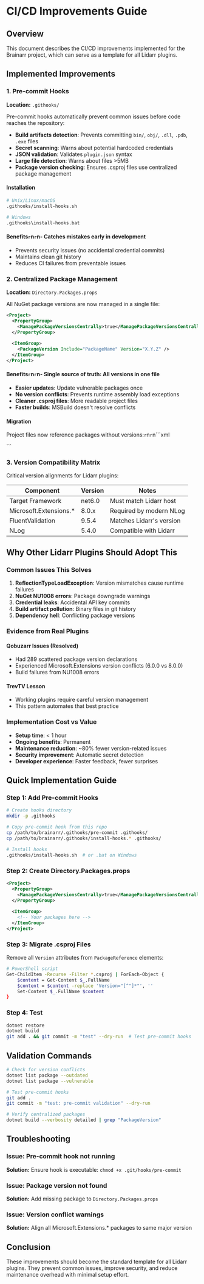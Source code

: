 # CI/CD Improvements Guide

## Overview

This document describes the CI/CD improvements implemented for the Brainarr project, which can serve as a template for all Lidarr plugins.

## Implemented Improvements

### 1. Pre-commit Hooks

**Location:** `.githooks/`

Pre-commit hooks automatically prevent common issues before code reaches the repository:

- **Build artifacts detection**: Prevents committing `bin/`, `obj/`, `.dll`, `.pdb`, `.exe` files
- **Secret scanning**: Warns about potential hardcoded credentials
- **JSON validation**: Validates `plugin.json` syntax
- **Large file detection**: Warns about files >5MB
- **Package version checking**: Ensures .csproj files use centralized package management

#### Installation

```bash
# Unix/Linux/macOS
.githooks/install-hooks.sh

# Windows
.githooks\install-hooks.bat
```

#### Benefits`r`n`r`n- Catches mistakes early in development
- Prevents security issues (no accidental credential commits)
- Maintains clean git history
- Reduces CI failures from preventable issues

### 2. Centralized Package Management

**Location:** `Directory.Packages.props`

All NuGet package versions are now managed in a single file:

```xml
<Project>
  <PropertyGroup>
    <ManagePackageVersionsCentrally>true</ManagePackageVersionsCentrally>
  </PropertyGroup>
  
  <ItemGroup>
    <PackageVersion Include="PackageName" Version="X.Y.Z" />
  </ItemGroup>
</Project>
```

#### Benefits`r`n`r`n- **Single source of truth**: All versions in one file
- **Easier updates**: Update vulnerable packages once
- **No version conflicts**: Prevents runtime assembly load exceptions
- **Cleaner .csproj files**: More readable project files
- **Faster builds**: MSBuild doesn't resolve conflicts

#### Migration

Project files now reference packages without versions:`r`n`r`n```xml
<!-- Before -->
<PackageReference Include="NLog" Version="5.4.0" />

<!-- After -->
<PackageReference Include="NLog" />
```

### 3. Version Compatibility Matrix

Critical version alignments for Lidarr plugins:

| Component | Version | Notes |
|-----------|---------|-------|
| Target Framework | net6.0 | Must match Lidarr host |
| Microsoft.Extensions.* | 8.0.x | Required by modern NLog |
| FluentValidation | 9.5.4 | Matches Lidarr's version |
| NLog | 5.4.0 | Compatible with Lidarr |

## Why Other Lidarr Plugins Should Adopt This

### Common Issues This Solves

1. **ReflectionTypeLoadException**: Version mismatches cause runtime failures
2. **NuGet NU1008 errors**: Package downgrade warnings
3. **Credential leaks**: Accidental API key commits
4. **Build artifact pollution**: Binary files in git history
5. **Dependency hell**: Conflicting package versions

### Evidence from Real Plugins

#### Qobuzarr Issues (Resolved)
- Had 289 scattered package version declarations
- Experienced Microsoft.Extensions version conflicts (6.0.0 vs 8.0.0)
- Build failures from NU1008 errors

#### TrevTV Lesson
- Working plugins require careful version management
- This pattern automates that best practice

### Implementation Cost vs Value

- **Setup time**: < 1 hour
- **Ongoing benefits**: Permanent
- **Maintenance reduction**: ~80% fewer version-related issues
- **Security improvement**: Automatic secret detection
- **Developer experience**: Faster feedback, fewer surprises

## Quick Implementation Guide

### Step 1: Add Pre-commit Hooks

```bash
# Create hooks directory
mkdir -p .githooks

# Copy pre-commit hook from this repo
cp /path/to/brainarr/.githooks/pre-commit .githooks/
cp /path/to/brainarr/.githooks/install-hooks.* .githooks/

# Install hooks
.githooks/install-hooks.sh  # or .bat on Windows
```

### Step 2: Create Directory.Packages.props

```xml
<Project>
  <PropertyGroup>
    <ManagePackageVersionsCentrally>true</ManagePackageVersionsCentrally>
  </PropertyGroup>
  
  <ItemGroup>
    <!-- Your packages here -->
  </ItemGroup>
</Project>
```

### Step 3: Migrate .csproj Files

Remove all `Version` attributes from `PackageReference` elements:

```bash
# PowerShell script
Get-ChildItem -Recurse -Filter *.csproj | ForEach-Object {
    $content = Get-Content $_.FullName
    $content = $content -replace 'Version="[^"]*"', ''
    Set-Content $_.FullName $content
}
```

### Step 4: Test

```bash
dotnet restore
dotnet build
git add . && git commit -m "test" --dry-run  # Test pre-commit hooks
```

## Validation Commands

```bash
# Check for version conflicts
dotnet list package --outdated
dotnet list package --vulnerable

# Test pre-commit hooks
git add .
git commit -m "test: pre-commit validation" --dry-run

# Verify centralized packages
dotnet build --verbosity detailed | grep "PackageVersion"
```

## Troubleshooting

### Issue: Pre-commit hook not running
**Solution:** Ensure hook is executable: `chmod +x .git/hooks/pre-commit`

### Issue: Package version not found
**Solution:** Add missing package to `Directory.Packages.props`

### Issue: Version conflict warnings
**Solution:** Align all Microsoft.Extensions.* packages to same major version

## Conclusion

These improvements should become the standard template for all Lidarr plugins. They prevent common issues, improve security, and reduce maintenance overhead with minimal setup effort.
